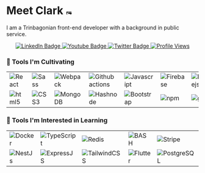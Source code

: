 # Meet Clark  <img src="https://upload.wikimedia.org/wikipedia/commons/thumb/6/64/Flag_of_Trinidad_and_Tobago.svg/188px-Flag_of_Trinidad_and_Tobago.svg.png" width="15" alt ="🇹🇹"/>
 I am a Trinbagonian   front-end developer with a background in public service.

<!-- Social Media -->
<div id="badges" align="center">
  <a href="www.linkedin.com/in/kiel-c-3a0b59253">
    <img src="https://img.shields.io/badge/LinkedIn-blue?style=for-the-badge&logo=linkedin&logoColor=white" alt="LinkedIn Badge">
  </a>
  <a href="https://www.youtube.com/@clickwithclark">
    <img src="https://img.shields.io/badge/YouTube-red?style=for-the-badge&logo=youtube&logoColor=white" alt="Youtube Badge">
  </a>
  <a href="https://x.com/ClickWithClark">
    <img src="https://img.shields.io/badge/-twitter%20-informational?logo=X&style=for-the-badge&logoColor=ffffff&color=007ec6&labelColor=007ec6" alt="Twitter Badge">
  </a>
  <a href="#"><img src="https://komarev.com/ghpvc/?username=clickwithclark&style=for-the-badge&color=red" alt="Profile Views"></a>
</div>

<!-- Tools I'm Cultivating -->
<h3>🌱 Tools I'm Cultivating </h3>
<table>
  <tr>
    <td><img alt="React" src="https://img.shields.io/badge/-React-45b8d8?style=flat-square&logo=react&logoColor=white" /></td>
    <td><img alt="Sass" src="https://img.shields.io/badge/-Sass-CC6699?style=flat-square&logo=sass&logoColor=white" /></td>
    <td><img alt="Webpack" src="https://img.shields.io/badge/-Webpack-8DD6F9?style=flat-square&logo=webpack&logoColor=white" /></td>
    <td><img alt="Github actions" src="https://img.shields.io/badge/-Github_Actions-2088FF?style=flat-square&logo=github-actions&logoColor=white" /></td>
    <td><img alt="Javascript" src="https://img.shields.io/badge/-Javascript-informational?logo=javascript&style=flat-square&logoColor=white" /></td>
    <td><img alt="Firebase" src="https://img.shields.io/badge/firebase-ffca28?style=for-the-badge&logo=firebase&logoColor=black" /></td>
      <td><img alt="Nodejs" src="https://img.shields.io/badge/-Nodejs-43853d?style=flat-square&logo=Node.js&logoColor=white" /></td>
  </tr>
  <tr>
    <td><img alt="html5" src="https://img.shields.io/badge/-HTML5-E34F26?style=flat-square&logo=html5&logoColor=white" /></td>
    <td><img alt="CSS3" src="https://img.shields.io/badge/-CSS-informational?logo=css3&style=flat-square&logoColor=white" /></td>
     <td><img alt="MongoDB" src="https://img.shields.io/badge/-MongoDB-13aa52?style=flat-square&logo=mongodb&logoColor=white" /></td>
     <td><img alt="Hashnode" src="https://img.shields.io/badge/Hashnode-2962FF?style=for-the-badge&logo=hashnode&logoColor=white" /></td>
     <td><img alt="Bootstrap" src="https://img.shields.io/badge/Bootstrap-563D7C?style=for-the-badge&logo=bootstrap&logoColor=white" /></td>
    <td><img alt="npm" src="https://img.shields.io/badge/-NPM-CB3837?style=flat-square&logo=npm&logoColor=white" /></td>
     <td ><img alt="git" src="https://img.shields.io/badge/-Git-F05032?style=flat-square&logo=git&logoColor=white" /></td>
  </tr>
</table>

<!-- Tools I'm Interested in learning -->
<h3>🔭 Tools I'm Interested in Learning </h3>
<table>
  <tr>
    <td><img alt="Docker" src="https://img.shields.io/badge/-Docker-46a2f1?style=flat-square&logo=docker&logoColor=white" /></td>
    <td><img alt="TypeScript" src="https://img.shields.io/badge/-TypeScript-007ACC?style=flat-square&logo=typescript&logoColor=white" /></td>
    <td><img alt="Redis" src="https://img.shields.io/badge/redis-%23DD0031.svg?style=for-the-badge&logo=redis&logoColor=white" /></td>
    <td><img alt="BASH" src="https://img.shields.io/badge/Shell_Script-121011?style=for-the-badge&logo=gnu-bash&logoColor=white" /></td>
   <td><img alt="Stripe" src="https://img.shields.io/badge/Stripe-626CD9?style=for-the-badge&logo=Stripe&logoColor=white" /></td>
  </tr>
  <tr>
    <td><img alt="NestJs" src="https://img.shields.io/badge/-NestJs-ea2845?style=flat-square&logo=nestjs&logoColor=white" /></td>
    <td><img alt="ExpressJS" src="https://img.shields.io/badge/Express.js-404D59?style=for-the-badge" /></td>
    <td><img alt="TailwindCSS" src="https://img.shields.io/badge/Tailwind_CSS-38B2AC?style=for-the-badge&logo=tailwind-css&logoColor=white" /></td>
    <td><img alt="Flutter" src="https://img.shields.io/badge/Flutter-02569B?style=for-the-badge&logo=flutter&logoColor=white" /></td>
<td><img alt="PostgreSQL" src="https://img.shields.io/badge/PostgreSQL-316192?style=for-the-badge&logo=postgresql&logoColor=white" /></td>


  </tr>
</table>




<!--
**clickwithclark/clickwithclark** is a ✨ _special_ ✨ repository because its `README.md` (this file) appears on your GitHub profile.

Here are some ideas to get you started:

- 🔭 I’m currently working on ...
- 🌱 I’m currently learning ...
- 👯 I’m looking to collaborate on ...
- 🤔 I’m looking for help with ...
- 💬 Ask me about ...
- 📫 How to reach me: ...
- 😄 Pronouns: ...
- ⚡ Fun fact: ...
-->
